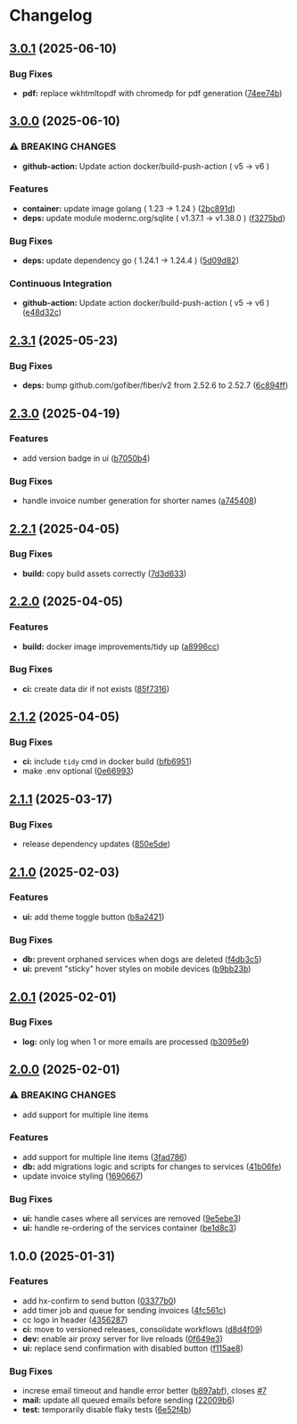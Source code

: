 # Changelog

## [3.0.1](https://github.com/scottmckendry/ccinvoice/compare/v3.0.0...v3.0.1) (2025-06-10)


### Bug Fixes

* **pdf:** replace wkhtmltopdf with chromedp for pdf generation ([74ee74b](https://github.com/scottmckendry/ccinvoice/commit/74ee74bed4edebf2233a0d3ae2a9fa80571b838f))

## [3.0.0](https://github.com/scottmckendry/ccinvoice/compare/v2.3.1...v3.0.0) (2025-06-10)


### ⚠ BREAKING CHANGES

* **github-action:** Update action docker/build-push-action ( v5 → v6 )

### Features

* **container:** update image golang ( 1.23 → 1.24 ) ([2bc891d](https://github.com/scottmckendry/ccinvoice/commit/2bc891d524ba56b60b8370b35721dcc06c984b47))
* **deps:** update module modernc.org/sqlite ( v1.37.1 → v1.38.0 ) ([f3275bd](https://github.com/scottmckendry/ccinvoice/commit/f3275bdacc4da2b477cbe686ee74c0c4e726cfbf))


### Bug Fixes

* **deps:** update dependency go ( 1.24.1 → 1.24.4 ) ([5d09d82](https://github.com/scottmckendry/ccinvoice/commit/5d09d827775bf75ff19a3ae4f925c8bfcc2830bd))


### Continuous Integration

* **github-action:** Update action docker/build-push-action ( v5 → v6 ) ([e48d32c](https://github.com/scottmckendry/ccinvoice/commit/e48d32c686553d71209d3bb448d7e58258308585))

## [2.3.1](https://github.com/scottmckendry/ccinvoice/compare/v2.3.0...v2.3.1) (2025-05-23)


### Bug Fixes

* **deps:** bump github.com/gofiber/fiber/v2 from 2.52.6 to 2.52.7 ([6c894ff](https://github.com/scottmckendry/ccinvoice/commit/6c894ffc0960adf1d33b938ee78fe722eddb7eb3))

## [2.3.0](https://github.com/scottmckendry/ccinvoice/compare/v2.2.1...v2.3.0) (2025-04-19)


### Features

* add version badge in ui ([b7050b4](https://github.com/scottmckendry/ccinvoice/commit/b7050b4dc8f7393602bfa8f56362b6f6195bb40f))


### Bug Fixes

* handle invoice number generation for shorter names ([a745408](https://github.com/scottmckendry/ccinvoice/commit/a7454082ad76eb0d8dfd46c0247dbb5ddbcf4aed))

## [2.2.1](https://github.com/scottmckendry/ccinvoice/compare/v2.2.0...v2.2.1) (2025-04-05)


### Bug Fixes

* **build:** copy build assets correctly ([7d3d633](https://github.com/scottmckendry/ccinvoice/commit/7d3d63349a7ed314055c4cbb35b93de0bd1166eb))

## [2.2.0](https://github.com/scottmckendry/ccinvoice/compare/v2.1.2...v2.2.0) (2025-04-05)


### Features

* **build:** docker image improvements/tidy up ([a8996cc](https://github.com/scottmckendry/ccinvoice/commit/a8996cc4b2d54f904cf38d52464347c403a1a72d))


### Bug Fixes

* **ci:** create data dir if not exists ([85f7316](https://github.com/scottmckendry/ccinvoice/commit/85f7316abc64a092a1ff8e3417fee6b2d9f91995))

## [2.1.2](https://github.com/scottmckendry/ccinvoice/compare/v2.1.1...v2.1.2) (2025-04-05)


### Bug Fixes

* **ci:** include `tidy` cmd in docker build ([bfb6951](https://github.com/scottmckendry/ccinvoice/commit/bfb6951d6bc79bb4a59503ef2679bd354fd4cbc8))
* make .env optional ([0e66993](https://github.com/scottmckendry/ccinvoice/commit/0e6699384edb31848164b171abc4e60ef9f452ea))

## [2.1.1](https://github.com/scottmckendry/ccinvoice/compare/v2.1.0...v2.1.1) (2025-03-17)


### Bug Fixes

* release dependency updates ([850e5de](https://github.com/scottmckendry/ccinvoice/commit/850e5dea8614e2b5da11de6f0fda4a74ae8f0a33))

## [2.1.0](https://github.com/scottmckendry/ccinvoice/compare/v2.0.1...v2.1.0) (2025-02-03)


### Features

* **ui:** add theme toggle button ([b8a2421](https://github.com/scottmckendry/ccinvoice/commit/b8a2421f433f7692d2e0568eeebffba5481e1dfc))


### Bug Fixes

* **db:** prevent orphaned services when dogs are deleted ([f4db3c5](https://github.com/scottmckendry/ccinvoice/commit/f4db3c5e51b18acaafcb39506bf462df0daf96b6))
* **ui:** prevent "sticky" hover styles on mobile devices ([b9bb23b](https://github.com/scottmckendry/ccinvoice/commit/b9bb23b18b8bffde9f835627d1dfe200b2860063))

## [2.0.1](https://github.com/scottmckendry/ccinvoice/compare/v2.0.0...v2.0.1) (2025-02-01)


### Bug Fixes

* **log:** only log when 1 or more emails are processed ([b3095e9](https://github.com/scottmckendry/ccinvoice/commit/b3095e92a111ccdd6f0a3b81cb89786b59ae3138))

## [2.0.0](https://github.com/scottmckendry/ccinvoice/compare/v1.0.0...v2.0.0) (2025-02-01)


### ⚠ BREAKING CHANGES

* add support for multiple line items

### Features

* add support for multiple line items ([3fad786](https://github.com/scottmckendry/ccinvoice/commit/3fad7867e19e682f32abf7055ec17bfe2d6ade0f))
* **db:** add migrations logic and scripts for changes to services ([41b06fe](https://github.com/scottmckendry/ccinvoice/commit/41b06fedf50bde116f8592a98fa266e7cf27b3f1))
* update invoice styling ([1690667](https://github.com/scottmckendry/ccinvoice/commit/1690667846535b1a7330d52664e0a18883dc4587))


### Bug Fixes

* **ui:** handle cases where all services are removed ([9e5ebe3](https://github.com/scottmckendry/ccinvoice/commit/9e5ebe357a5bcef394f425a78a197896ce664216))
* **ui:** handle re-ordering of the services container ([be1d8c3](https://github.com/scottmckendry/ccinvoice/commit/be1d8c3a4ca8153f102a0b18b6893792c8cd2cec))

## 1.0.0 (2025-01-31)


### Features

* add hx-confirm to send button ([03377b0](https://github.com/scottmckendry/ccinvoice/commit/03377b0e919c225db4fc668d8ecbac29afc3d012))
* add timer job and queue for sending invoices ([4fc561c](https://github.com/scottmckendry/ccinvoice/commit/4fc561ccd8b3e0a9cd1f89d441baeb2e0677746a))
* cc logo in header ([4356287](https://github.com/scottmckendry/ccinvoice/commit/43562871d7624bb81f1b6201d02de398c9d9a38c))
* **ci:** move to versioned releases, consolidate workflows ([d8d4f09](https://github.com/scottmckendry/ccinvoice/commit/d8d4f09a46a0c7fce81bf19cbe6bec8795139da2))
* **dev:** enable air proxy server for live reloads ([0f649e3](https://github.com/scottmckendry/ccinvoice/commit/0f649e3c9182af01c81db2030a5d5ce8e5426099))
* **ui:** replace send confirmation with disabled button ([f115ae8](https://github.com/scottmckendry/ccinvoice/commit/f115ae8bda3310a68430d7114f32fe47fae9346f))


### Bug Fixes

* increse email timeout and handle error better ([b897abf](https://github.com/scottmckendry/ccinvoice/commit/b897abfe7508cbc230fe2086a6f6b0702a19029e)), closes [#7](https://github.com/scottmckendry/ccinvoice/issues/7)
* **mail:** update all queued emails before sending ([22009b6](https://github.com/scottmckendry/ccinvoice/commit/22009b6c3f31a8201165a8955f5a1ac64af180a7))
* **test:** temporarily disable flaky tests ([6e52f4b](https://github.com/scottmckendry/ccinvoice/commit/6e52f4bcb1a8651e98fd536de0d1bd49c27fb530))
